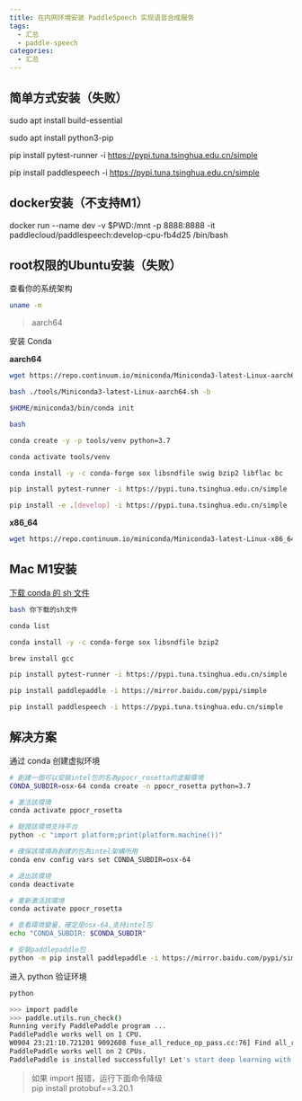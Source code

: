 ```yaml
---
title: 在内网环境安装 PaddleSpeech 实现语音合成服务
tags:
  - 汇总
  - paddle-speech
categories:
  - 汇总
---
```


## 简单方式安装（失败）

sudo apt install build-essential

sudo apt install python3-pip

pip install pytest-runner -i https://pypi.tuna.tsinghua.edu.cn/simple

pip install paddlespeech -i https://pypi.tuna.tsinghua.edu.cn/simple 

## docker安装（不支持M1）

docker run --name dev -v $PWD:/mnt -p 8888:8888 -it paddlecloud/paddlespeech:develop-cpu-fb4d25  /bin/bash

## root权限的Ubuntu安装（失败）

查看你的系统架构

```bash
uname -m
```

> aarch64

安装 Conda

**aarch64**

```bash
wget https://repo.continuum.io/miniconda/Miniconda3-latest-Linux-aarch64.sh -P tools/

bash ./tools/Miniconda3-latest-Linux-aarch64.sh -b

$HOME/miniconda3/bin/conda init

bash

conda create -y -p tools/venv python=3.7

conda activate tools/venv

conda install -y -c conda-forge sox libsndfile swig bzip2 libflac bc

pip install pytest-runner -i https://pypi.tuna.tsinghua.edu.cn/simple 

pip install -e .[develop] -i https://pypi.tuna.tsinghua.edu.cn/simple
```

**x86_64**

```bash
wget https://repo.continuum.io/miniconda/Miniconda3-latest-Linux-x86_64.sh -P tools/
```

## Mac M1安装

[下载 conda 的 sh 文件](https://docs.conda.io/en/latest/miniconda.html)

```bash
bash 你下载的sh文件

conda list

conda install -y -c conda-forge sox libsndfile bzip2

brew install gcc

pip install pytest-runner -i https://pypi.tuna.tsinghua.edu.cn/simple 

pip install paddlepaddle -i https://mirror.baidu.com/pypi/simple

pip install paddlespeech -i https://pypi.tuna.tsinghua.edu.cn/simple 
```

## 解决方案

通过 conda 创建虚拟环境

```bash
# 創建一個可以安裝intel包的名為ppocr_rosetta的虛擬環境
CONDA_SUBDIR=osx-64 conda create -n ppocr_rosetta python=3.7

# 激活該環境
conda activate ppocr_rosetta

# 驗證該環境支持平台
python -c "import platform;print(platform.machine())"

# 確保該環境為創建的包為intel架構所用
conda env config vars set CONDA_SUBDIR=osx-64

# 退出該環境
conda deactivate

# 重新激活該環境
conda activate ppocr_rosetta

# 查看環境變量，確定是osx-64,支持intel包
echo "CONDA_SUBDIR: $CONDA_SUBDIR"

# 安裝paddlepaddle包
python -m pip install paddlepaddle -i https://mirror.baidu.com/pypi/simple
```

进入 python 验证环境

```bash
python
```

```bash
>>> import paddle
>>> paddle.utils.run_check()
Running verify PaddlePaddle program ... 
PaddlePaddle works well on 1 CPU.
W0904 23:21:10.721201 9092608 fuse_all_reduce_op_pass.cc:76] Find all_reduce operators: 2. To make the speed faster, some all_reduce ops are fused during training, after fusion, the number of all_reduce ops is 2.
PaddlePaddle works well on 2 CPUs.
PaddlePaddle is installed successfully! Let's start deep learning with PaddlePaddle now.
```

> 如果 import 报错，运行下面命令降级   
> pip install protobuf==3.20.1